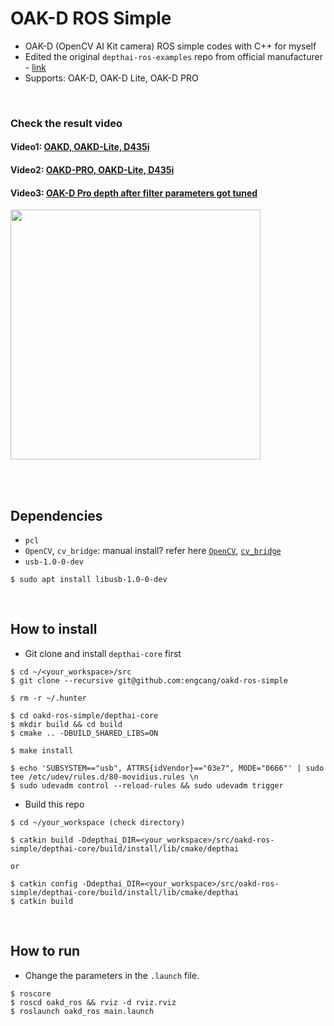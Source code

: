 # OAK-D ROS Simple
+ OAK-D (OpenCV AI Kit camera) ROS simple codes with C++ for myself
+ Edited the original `depthai-ros-examples` repo from official manufacturer - [link](https://github.com/luxonis/depthai-ros-examples)
+ Supports: OAK-D, OAK-D Lite, OAK-D PRO

<br>

### Check the result video
#### Video1: [OAKD, OAKD-Lite, D435i](https://youtu.be/0Wla_efIOn0)
#### Video2: [OAKD-PRO, OAKD-Lite, D435i](https://youtu.be/t-4HMUlV5pQ)
#### Video3: [OAK-D Pro depth after filter parameters got tuned](https://youtu.be/I4n7haVlMug)

  <p align="left">
  <img src="pcl.png" width="400"/>
  </p>
  
<br>
<br>

## Dependencies
+ `pcl`
+ `OpenCV`, `cv_bridge`: manual install? refer here [`OpenCV`](https://github.com/engcang/vins-application#-opencv-with-cuda-necessary-for-gpu-version-1), [`cv_bridge`](https://github.com/engcang/vins-application#-cv_bridge-with-built-opencv-necessary-for-whom-built-opencv-manually-from-above)
+ `usb-1.0-0-dev`
~~~shell
$ sudo apt install libusb-1.0-0-dev
~~~

<br> 

## How to install

+ Git clone and install `depthai-core` first

```shell
$ cd ~/<your_workspace>/src
$ git clone --recursive git@github.com:engcang/oakd-ros-simple

$ rm -r ~/.hunter

$ cd oakd-ros-simple/depthai-core
$ mkdir build && cd build
$ cmake .. -DBUILD_SHARED_LIBS=ON

$ make install

$ echo 'SUBSYSTEM=="usb", ATTRS{idVendor}=="03e7", MODE="0666"' | sudo tee /etc/udev/rules.d/80-movidius.rules \n
$ sudo udevadm control --reload-rules && sudo udevadm trigger
```

+ Build this repo

```shell
$ cd ~/your_workspace (check directory)

$ catkin build -Ddepthai_DIR=<your_workspace>/src/oakd-ros-simple/depthai-core/build/install/lib/cmake/depthai

or

$ catkin config -Ddepthai_DIR=<your_workspace>/src/oakd-ros-simple/depthai-core/build/install/lib/cmake/depthai
$ catkin build
```

<br> 

## How to run

+ Change the parameters in the `.launch` file.
~~~shell
$ roscore
$ roscd oakd_ros && rviz -d rviz.rviz
$ roslaunch oakd_ros main.launch
~~~
